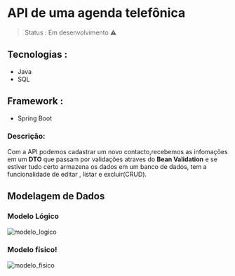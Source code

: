 # API de uma agenda telefônica

> Status : Em desenvolvimento   ⚠️

## Tecnologias :
+ Java
+ SQL

## Framework :
+ Spring Boot

### Descrição:
Com a API podemos cadastrar um novo contacto,recebemos as infomações em um **DTO** que passam por validações atraves do **Bean Validation** e se estiver tudo certo armazena os dados em um banco de dados, tem a funcionalidade de editar , listar e excluir(CRUD).

## Modelagem de Dados

### Modelo Lógico
![modelo_logico](https://github.com/angelokapunda/api-agenda-telefonica/assets/107807953/1b5c6b4f-3f0a-42a1-af69-3e0fbf27acc9)    

### Modelo físico!

![modelo_fisico](https://github.com/angelokapunda/api-agenda-telefonica/assets/107807953/215992a0-84f3-4a31-b5af-9230c8e40c31)







